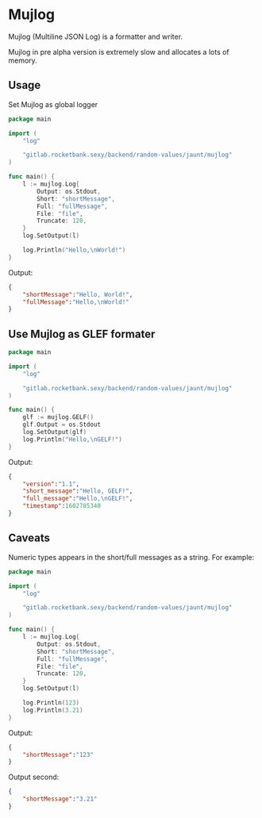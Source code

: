 # Mujlog

Mujlog (Multiline JSON Log) is a formatter and writer.

Mujlog in pre alpha version is extremely slow and allocates a lots of memory.

## Usage

Set Mujlog as global logger

```go
package main

import (
    "log"

    "gitlab.rocketbank.sexy/backend/random-values/jaunt/mujlog"
)

func main() {
    l := mujlog.Log{
        Output: os.Stdout,
        Short: "shortMessage",
        Full: "fullMessage",
        File: "file",
        Truncate: 120,
    }
    log.SetOutput(l)

    log.Println("Hello,\nWorld!")
}
```

Output:

```json
{
    "shortMessage":"Hello, World!",
    "fullMessage":"Hello,\nWorld!"
}
```

## Use Mujlog as GLEF formater

```go
package main

import (
    "log"

    "gitlab.rocketbank.sexy/backend/random-values/jaunt/mujlog"
)

func main() {
    glf := mujlog.GELF()
    glf.Output = os.Stdout
    log.SetOutput(glf)
    log.Println("Hello,\nGELF!")
}
```

Output:

```json
{
    "version":"1.1",
    "short_message":"Hello, GELF!",
    "full_message":"Hello,\nGELF!",
    "timestamp":1602785340
}
```

## Caveats

Numeric types appears in the short/full messages as a string. For example:

```go
package main

import (
    "log"

    "gitlab.rocketbank.sexy/backend/random-values/jaunt/mujlog"
)

func main() {
    l := mujlog.Log{
        Output: os.Stdout,
        Short: "shortMessage",
        Full: "fullMessage",
        File: "file",
        Truncate: 120,
    }
    log.SetOutput(l)

    log.Println(123)
    log.Println(3.21)
}
```

Output:

```json
{
    "shortMessage":"123"
}
```

Output second:

```json
{
    "shortMessage":"3.21"
}
```
